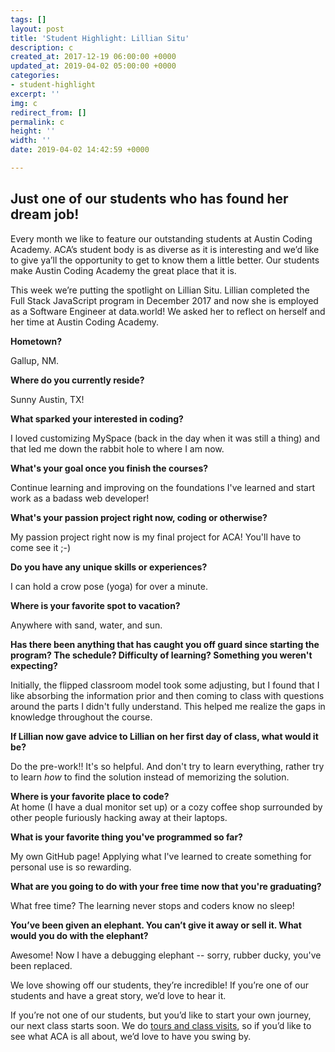```yaml
---
tags: []
layout: post
title: 'Student Highlight: Lillian Situ'
description: c
created_at: 2017-12-19 06:00:00 +0000
updated_at: 2019-04-02 05:00:00 +0000
categories:
- student-highlight
excerpt: ''
img: c
redirect_from: []
permalink: c
height: ''
width: ''
date: 2019-04-02 14:42:59 +0000

---
```

## Just one of our students who has found her dream job!

Every month we like to feature our outstanding students at Austin Coding Academy. ACA’s student body is as diverse as it is interesting and we’d like to give ya’ll the opportunity to get to know them a little better. Our students make Austin Coding Academy the great place that it is.

This week we’re putting the spotlight on Lillian Situ. Lillian completed the Full Stack JavaScript program in December 2017 and now she is employed as a Software Engineer at data.world! We asked her to reflect on herself and her time at Austin Coding Academy.

**Hometown?**

Gallup, NM.

**Where do you currently reside?**

Sunny Austin, TX!

**What sparked your interested in coding?**

I loved customizing MySpace (back in the day when it was still a thing) and that led me down the rabbit hole to where I am now.

**What's your goal once you finish the courses?**

Continue learning and improving on the foundations I've learned and start work as a badass web developer!

**What's your passion project right now, coding or otherwise?**

My passion project right now is my final project for ACA! You'll have to come see it ;-)

**Do you have any unique skills or experiences?**

I can hold a crow pose (yoga) for over a minute.

**Where is your favorite spot to vacation?**

Anywhere with sand, water, and sun.

**Has there been anything that has caught you off guard since starting the program? The schedule? Difficulty of learning? Something you weren't expecting?**

Initially, the flipped classroom model took some adjusting, but I found that I like absorbing the information prior and then coming to class with questions around the parts I didn't fully understand. This helped me realize the gaps in knowledge throughout the course.

**If Lillian now gave advice to Lillian on her first day of class, what would it be?**

Do the pre-work!! It's so helpful. And don't try to learn everything, rather try to learn _how_ to find the solution instead of memorizing the solution.

**Where is your favorite place to code?**  
At home (I have a dual monitor set up) or a cozy coffee shop surrounded by other people furiously hacking away at their laptops.

**What is your favorite thing you've programmed so far?**

My own GitHub page! Applying what I've learned to create something for personal use is so rewarding.

**What are you going to do with your free time now that you're graduating?**

What free time? The learning never stops and coders know no sleep!

**You’ve been given an elephant. You can’t give it away or sell it. What would you do with the elephant?**

Awesome! Now I have a debugging elephant -- sorry, rubber ducky, you've been replaced.

We love showing off our students, they’re incredible! If you’re one of our students and have a great story, we’d love to hear it.

If you’re not one of our students, but you’d like to start your own journey, our next class starts soon. We do [tours and class visits](https://info.austincodingacademy.com/schedule-a-campus-tour), so if you’d like to see what ACA is all about, we’d love to have you swing by.